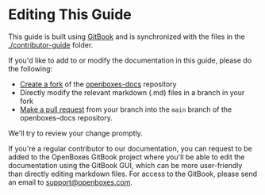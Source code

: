 # Editing This Guide

This guide is built using [GitBook](https://www.gitbook.com/) and is synchronized with the files in the [./contributor-guide](https://github.com/openboxes/openboxes-docs/tree/main/contributor-guide) folder.

If you'd like to add to or modify the documentation in this guide, please do the following:

* [Create a fork](https://docs.github.com/en/pull-requests/collaborating-with-pull-requests/working-with-forks/fork-a-repo) of the [openboxes-docs](https://github.com/openboxes/openboxes-docs) repository
* Directly modify the relevant markdown (.md) files in a branch in your fork
* [Make a pull request](https://docs.github.com/en/pull-requests/collaborating-with-pull-requests/proposing-changes-to-your-work-with-pull-requests/creating-a-pull-request) from your branch into the `main` branch of the openboxes-docs repository.

We'll try to review your change promptly.

If you're a regular contributor to our documentation, you can request to be added to the OpenBoxes GitBook project where you'll be able to edit the documentation using the GitBook GUI, which can be more user-friendly than directly editing markdown files. For access to the GitBook, please send an email to [support@openboxes.com](mailto:support@openboxes.com).
